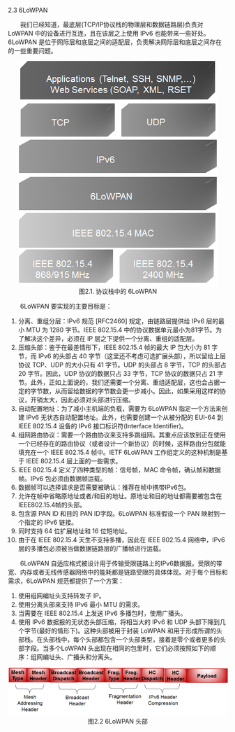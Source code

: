 2.3 6LoWPAN

　　我们已经知道，最底层(TCP/IP协议栈的物理层和数据链路层)负责对 LoWPAN 中的设备进行互连，且在该层之上使用 IPv6 也能带来一些好处。6LoWPAN 是位于网际层和底层之间的适配层，负责解决网际层和底层之间存在的一些重要问题。

<center><img src="../images/iot_in_five_days/2/image001.png" /></center>
<center>图2.1. 协议栈中的 6LoWPAN</center>

　　6LoWPAN 要实现的主要目标是：
1. 分离、重组分层：IPv6 规范 [RFC2460] 规定，由链路层提供给 IPv6 层的最小 MTU 为 1280 字节。IEEE 802.15.4 中的协议数据单元最小为81字节。为了解决这个差异，必须在 IP 层之下提供一个分离、重组的适配层。
2. 压缩头部：鉴于在最差情形下，IEEE 802.15.4 帧的最大 IP 包大小为 81 字节，而 IPv6 的头部占 40 字节（这里还不考虑可选扩展头部），所以留给上层协议 TCP、UDP 的大小只有 41 字节。UDP 的头部占 8 字节，TCP 的头部占 20 字节。因此，UDP 协议的数据只占 33 字节，TCP 协议的数据只占 21 字节。此外，正如上面说的，我们还需要一个分离、重组适配层，这也会占据一定的字节数，从而留给数据的字节数会更一步减小。因此，如果采用这样的协议，开销太大，因此必须对头部进行压缩。
3. 自动配置地址：为了减小主机端的负载，需要为 6LoWPAN 指定一个方法来创建 IPv6 无状态自动配置地址。此外，也需要创建一个从被分配的 EUI-64 到 IEEE 802.15.4 设备的 IPv6 接口标识符(Interface Identifier)。
4. 组网路由协议：需要一个路由协议来支持多跳组网。其重点应该放到正在使用一个已经存在的路由协议（或者设计一个新协议）的时候，这样路由分包就能填充在一个 IEEE 802.15.4 帧中。IETF 6LoWPAN 工作组定义的这种机制是基于 IEEE 802.15.4 层上面的一些需求。
5. IEEE 802.15.4 定义了四种类型的帧：信号帧，MAC 命令帧，确认帧和数据帧。IPv6 包必须由数据帧运载。
6. 数据帧可以选择请求是否需要被确认：推荐在帧中携带IPv6包。
7. 允许在帧中省略原地址或者/和目的地址。原地址和目的地址都需要被包含在IEEE802.15.4帧的头部。
8. 包含源 PAN ID 和目的 PAN ID字段。6LoWPAN 标准假设一个 PAN 映射到一个指定的 IPv6 链接。
9. 同时支持 64 位扩展地址和 16 位短地址。
10. 由于在 IEEE 802.15.4 天生不支持多播，因此在 IEEE 802.15.4 网络中，IPv6 层的多播包必须被当做数据链路层的广播帧进行运载。

　　6LoWPAN 自适应格式被设计用于传输受限链路上的IPv6数据报。受限的带宽、内存或者无线传感器网络中的能耗都是链路受限的具体体现。对于每个目标和需求，6LoWPAN 规范都提供了一个方案：
1. 使用组网编址头支持转发子 IP。
2. 使用分离头部来支持 IPv6 最小 MTU 的需求。
3. 当需要在 IEEE 802.15.4 上发送 IPv6 多播包时，使用广播头。
4. 使用 IPv6 数据报的无状态头部压缩，将相当大的 IPv6 和 UDP 头部下降到几个字节(最好的情形下)。这种头部被用于封装 LoWPAN 和用于形成所谓的头部栈。在头部栈中，每个头部都包含一个头部类型，接着是零个或者更多的头部字段。当多个LoWPAN 头出现在相同的包里时，它们必须按照如下的顺序：组网编址头、广播头和分离头。

<center><img src="/images/iot_in_five_days/2/image002.png" /></center>
<center> 图2.2 6LoWPAN 头部 </center>
